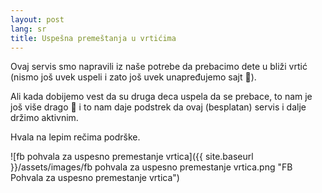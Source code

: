 ```yaml
---
layout: post
lang: sr
title: Uspešna premeštanja u vrtićima
---
```


Ovaj servis smo napravili iz naše potrebe da prebacimo dete u bliži vrtić (nismo
još uvek uspeli i zato još uvek unapređujemo sajt 👷).

Ali kada dobijemo vest da su druga deca uspela da se prebace, to nam je još više
drago 🧡 i to nam daje podstrek da ovaj (besplatan) servis i dalje držimo aktivnim.

Hvala na lepim rečima podrške.


![fb pohvala za uspesno premestanje vrtica]({{ site.baseurl }}/assets/images/fb pohvala za uspesno premestanje vrtica.png "FB Pohvala za uspesno premestanje vrtica")


